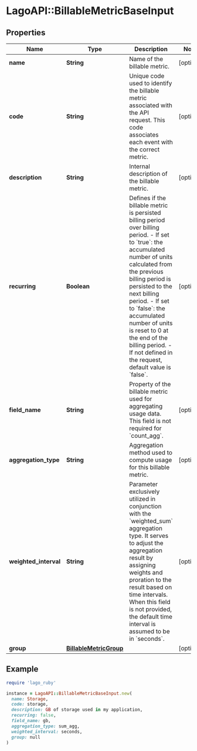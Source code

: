 # LagoAPI::BillableMetricBaseInput

## Properties

| Name | Type | Description | Notes |
| ---- | ---- | ----------- | ----- |
| **name** | **String** | Name of the billable metric. | [optional] |
| **code** | **String** | Unique code used to identify the billable metric associated with the API request. This code associates each event with the correct metric. | [optional] |
| **description** | **String** | Internal description of the billable metric. | [optional] |
| **recurring** | **Boolean** | Defines if the billable metric is persisted billing period over billing period.  - If set to &#x60;true&#x60;: the accumulated number of units calculated from the previous billing period is persisted to the next billing period. - If set to &#x60;false&#x60;: the accumulated number of units is reset to 0 at the end of the billing period. - If not defined in the request, default value is &#x60;false&#x60;. | [optional] |
| **field_name** | **String** | Property of the billable metric used for aggregating usage data. This field is not required for &#x60;count_agg&#x60;. | [optional] |
| **aggregation_type** | **String** | Aggregation method used to compute usage for this billable metric. | [optional] |
| **weighted_interval** | **String** | Parameter exclusively utilized in conjunction with the &#x60;weighted_sum&#x60; aggregation type. It serves to adjust the aggregation result by assigning weights and proration to the result based on time intervals. When this field is not provided, the default time interval is assumed to be in &#x60;seconds&#x60;. | [optional] |
| **group** | [**BillableMetricGroup**](BillableMetricGroup.md) |  | [optional] |

## Example

```ruby
require 'lago_ruby'

instance = LagoAPI::BillableMetricBaseInput.new(
  name: Storage,
  code: storage,
  description: GB of storage used in my application,
  recurring: false,
  field_name: gb,
  aggregation_type: sum_agg,
  weighted_interval: seconds,
  group: null
)
```

